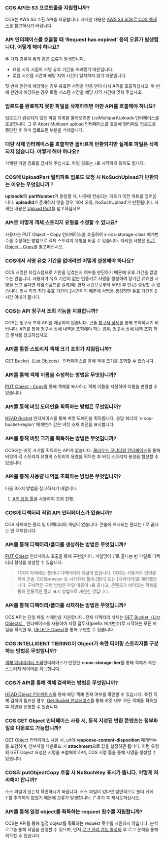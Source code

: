 ### COS API는 S3 프로토콜을 지원합니까?

COS는 AWS S3 호환 API를 제공합니다. 자세한 내용은 [AWS S3 SDK로 COS 액세스](https://intl.cloud.tencent.com/document/product/436/32537)를 참고하시기 바랍니다.

### API 인터페이스를 호출할 때 ‘Request has expired’ 등의 오류가 발생합니다. 어떻게 해야 하나요?

두 가지 경우에 위와 같은 오류가 발생합니다.
- 요청 시작 시점이 서명 유효 기간을 초과했기 때문입니다.
- 로컬 시스템 시간과 해당 지역 시간이 일치하지 않기 때문입니다.

첫 번째 원인에 해당하는 경우 유효한 서명을 인증 받아 다시 API를 호출하십시오. 두 번째 원인에 해당하는 경우 로컬 시스템 시간을 해당 지역 시간에 맞춰 주십시오.

### 업로드를 완료하지 못한 파일을 삭제하려면 어떤 API를 호출해야 하나요? 

업로드가 완료되지 않은 파일 목록을 불러오려면 ListMultipartUploads 인터페이스를 호출합니다. 그 후 Abort Multipart upload 인터페이스를 호출해 멀티파트 업로드를 중단한 후 이미 업로드된 부분을 삭제합니다.

### 대량 삭제 인터페이스를 호출하면 올바르게 반환되지만 실제로 파일은 삭제되지 않습니다. 어떻게 해야 하나요?

삭제된 파일 경로를 검사해 주십시오. 파일 경로는 `/`로 시작하지 않아도 됩니다.



### COS에 UploadPart 멀티파트 업로드 요청 시 NoSuchUpload가 반환되는 이유는 무엇입니까？

**uploadId**와 **partNumber**가 동일할 때, 나중에 전송되는 파트가 이전 파트를 덮어씁니다. **uploadId**가 존재하지 않을 경우 ‘404 오류, NoSuchUpload’가 반환됩니다. 자세한 내용은 [Upload Part](https://intl.cloud.tencent.com/document/product/436/7750)를 참고하십시오.

### API로 어떻게 객체 스토리지 유형을 수정할 수 있나요?

사용자는 PUT Object – Copy 인터페이스를 호출하여 x-cos-storage-class 매개변수를 수정하는 방법으로 객체 스토리지 유형을 바꿀 수 있습니다. 자세한 사항은 [PUT Object - Copy](https://intl.cloud.tencent.com/document/product/436/10881)를 참고하십시오.

### COS에서 서명 유효 기간을 없애려면 어떻게 설정해야 하나요?

COS 서명은 타임스탬프로 기한을 넘겼는지 여부를 판단하기 때문에 유효 기간을 없앨 수는 없습니다. 사용자가 유효 기간이 없는 인증키로 서명을 생성하여 장기간 유효한 서명을 쓰고 싶다면 타임스탬프를 길게(예: 현재 시간으로부터 50년 후 만료) 설정할 수 있습니다. 임시 키의 최대 유효 기간이 2시간이기 때문에 서명을 생성하면 유효 기간은 2시간 이내가 됩니다.

### COS는 API 청구서 조회 기능을 지원합니까?

COS는 청구서 조회 API를 제공하지 않습니다. 콘솔 [청구서 상세](https://console.cloud.tencent.com/expense/bill/summary)를 통해 조회하시기 바랍니다. API를 통해 청구서 상세 내역을 조회해야 하는 경우, [청구서 상세 내역 조회](https://intl.cloud.tencent.com/document/product/555/30756) 과금 문서를 참고하십시오.

### API를 통한 스토리지 객체 크기 조회가 지원됩니까?

[GET Bucket（List Objects）](https://intl.cloud.tencent.com/document/product/436/30614) 인터페이스를 통해 객체 크기를 조회할 수 있습니다.

### API를 통해 객체 이름을 수정하는 방법은 무엇입니까?

[PUT Object - Copy](https://intl.cloud.tencent.com/document/product/436/10881)를 통해 객체를 복사하고 객체 이름을 지정하여 이름을 변경할 수 있습니다.

### API를 통해 버킷 도메인을 획득하는 방법은 무엇입니까? 

[HEAD Bucket](https://intl.cloud.tencent.com/document/product/436/7735) 인터페이스를 통해 버킷 도메인을 획득합니다. 응답 헤더의 ‘x-cos-bucket-region’ 매개변수 값은 버킷 소재 리전을 표시합니다.

### API를 통해 버킷 크기를 획득하는 방법은 무엇입니까?

COS에는 버킷 크기를 획득하는 API가 없습니다. [클라우드 모니터링 인터페이스](https://intl.cloud.tencent.com/document/product/248/37269)를 통해 버킷의 각 스토리지 유형의 스토리지 용량을 획득한 후 버킷 스토리지 용량을 합산할 수 있습니다.

### API를 통해 사용량 내역을 조회하는 방법은 무엇입니까?

다음 3가지 방법을 참고하시기 바랍니다.

1. [API 요청 툴](https://console.cloud.tencent.com/api/explorer?Product=billing&Version=2018-07-09&Action=DescribeDosageCosDetailByDate&SignVersion=)을 사용하여 조회 진행.

### COS에 디렉터리 작업 API 인터페이스가 있습니까?

COS 자체에는 폴더 및 디렉터리의 개념이 없습니다. 콘솔에 표시되는 폴더는 / 로 끝나는 빈 객체입니다.

### API를 통해 디렉터리/폴더를 생성하는 방법은 무엇입니까?

[PUT Object](https://intl.cloud.tencent.com/document/product/436/7749) 인터페이스 호출을 통해 구현합니다. 파일명이 ‘/’로 끝나는 빈 파일로 디렉터리 형식을 생성할 수 있습니다.

>?COS 자체에는 폴더나 디렉터리의 개념이 없습니다. COS는 사용자의 편의를 위해 콘솔, COSbrowser 등 시각화된 툴에 [폴더] 또는 [디렉터리]를 재현했습니다. 구체적인 구현 방법은 파일 이름이 `/`로 끝나고, 콘텐츠가 비어있는 객체를 통해 전통적인 폴더 표시 방법으로 재현한 것입니다.

### API를 통해 디렉터리/폴더를 삭제하는 방법은 무엇입니까?

COS API는 단일 파일 삭제만을 지원합니다. 전체 디렉터리 삭제는 [GET Bucket（List Objects）](https://intl.cloud.tencent.com/document/product/436/30614) 인터페이스를 사용하여 지정 접두사(prefix 매개변수)로 시작하는 모든 파일을 획득한 후, [DELETE Object](https://intl.cloud.tencent.com/document/product/436/7743)를 통해 구현할 수 있습니다. 

### COS INTELLIGENT TIERING이 Object가 속한 티어링 스토리지를 구분하는 방법은 무엇입니까?

[객체 메타데이터 조회](https://intl.cloud.tencent.com/document/product/436/7745)인터페이스가 반환한 **x-cos-storage-tier**를 통해 객체가 속한 스토리지 레이어를 획득합니다.

### COS가 API를 통해 객체 검색하는 방법은 무엇입니까?

[HEAD Object 인터페이스](https://intl.cloud.tencent.com/document/product/436/7745)를 통해 해당 객체 존재 여부를 확인할 수 있습니다. 특정 객체 검색이 필요한 경우, [Get Bucket 인터페이스](https://intl.cloud.tencent.com/document/product/436/30614)를 통해 버킷 내부 모든 객체를 획득한 후 확인을 진행할 수 있습니다.

### COS GET Object 인터페이스 사용 시, 동적 지정된 반환 콘텐츠는 첨부파일로 다운로드 가능합니까? 

GET Object 인터페이스 사용 시, url에 **response-content-disposition** 매개변수를 포함하며, 첨부파일 다운로드 시 **attachment**으로 값을 설정하면 됩니다. 이런 유형의 GET Object 요청은 서명을 포함해야 하며, COS 서명 툴을 통해 서명을 생성할 수 있습니다.

### COS의 putObjectCopy 호출 시 NoSuchKey 표시가 뜹니다. 어떻게 처리해야 합니까?

소스 파일이 있는지 확인하시기 바랍니다. 소스 파일이 있다면 일반적으로 폴더 뒤에 ‘/’를 추가하지 않았기 때문에 오류가 발생합니다. ‘/’ 추가 후 재시도하십시오.

### API를 통해 일정 object를 획득하는 request 횟수를 지원합니까?

 COS는 API를 통해 일정 object를 획득하는 request 횟수를 지원하지 않습니다. 분석 로그를 통해 작업을 진행할 수 있으며,  먼저 [로그 관리 기능 활성화](https://intl.cloud.tencent.com/document/product/436/17040) 후 로그 분석을 통해 획득할 수 있습니다.



